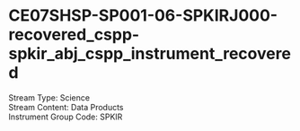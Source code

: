 # CE07SHSP-SP001-06-SPKIRJ000-recovered_cspp-spkir_abj_cspp_instrument_recovered

Stream Type: Science<br>
Stream Content: Data Products<br>
Instrument Group Code: SPKIR<br>
